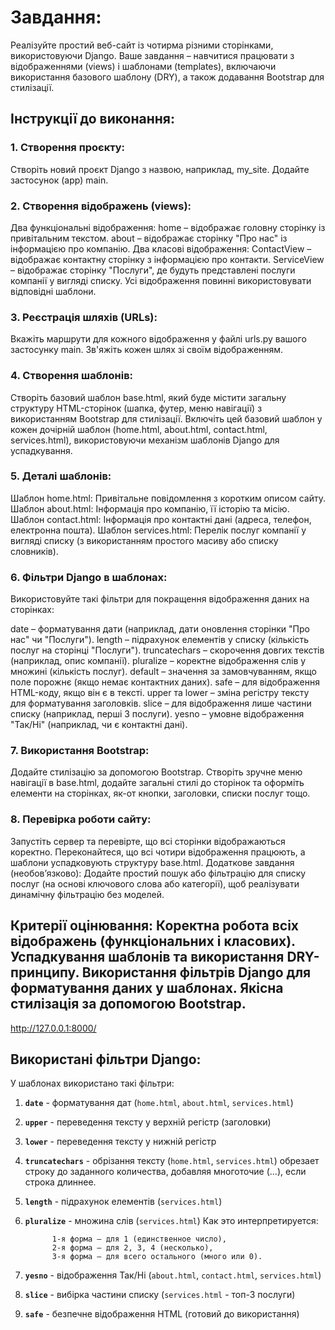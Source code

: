 # Завдання:

 Реалізуйте простий веб-сайт із чотирма різними сторінками, використовуючи Django. Ваше завдання – навчитися працювати з відображеннями (views) і шаблонами (templates), включаючи використання базового шаблону (DRY), а також додавання Bootstrap для стилізації.


## Інструкції до виконання:
### 1. Створення проєкту:

Створіть новий проєкт Django з назвою, наприклад, my_site.
Додайте застосунок (app) main.
### 2. Створення відображень (views):

Два функціональні відображення:
home – відображає головну сторінку із привітальним текстом.
about – відображає сторінку "Про нас" із інформацією про компанію.
Два класові відображення:
ContactView – відображає контактну сторінку з інформацією про контакти.
ServiceView – відображає сторінку "Послуги", де будуть представлені послуги компанії у вигляді списку.
Усі відображення повинні використовувати відповідні шаблони.

### 3. Реєстрація шляхів (URLs):

Вкажіть маршрути для кожного відображення у файлі urls.py вашого застосунку main.
Зв'яжіть кожен шлях зі своїм відображенням.
### 4. Створення шаблонів:

Створіть базовий шаблон base.html, який буде містити загальну структуру HTML-сторінок (шапка, футер, меню навігації) з використанням Bootstrap для стилізації.
Включіть цей базовий шаблон у кожен дочірній шаблон (home.html, about.html, contact.html, services.html), використовуючи механізм шаблонів Django для успадкування.
### 5. Деталі шаблонів:

Шаблон home.html: Привітальне повідомлення з коротким описом сайту.
Шаблон about.html: Інформація про компанію, її історію та місію.
Шаблон contact.html: Інформація про контактні дані (адреса, телефон, електронна пошта).
Шаблон services.html: Перелік послуг компанії у вигляді списку (з використанням простого масиву або списку словників).
### 6. Фільтри Django в шаблонах:

Використовуйте такі фільтри для покращення відображення даних на сторінках:

date – форматування дати (наприклад, дати оновлення сторінки "Про нас" чи "Послуги").
length – підрахунок елементів у списку (кількість послуг на сторінці "Послуги").
truncatechars – скорочення довгих текстів (наприклад, опис компанії).
pluralize – коректне відображення слів у множині (кількість послуг).
default – значення за замовчуванням, якщо поле порожнє (якщо немає контактних даних).
safe – для відображення HTML-коду, якщо він є в тексті.
upper та lower – зміна регістру тексту для форматування заголовків.
slice – для відображення лише частини списку (наприклад, перші 3 послуги).
yesno – умовне відображення "Так/Ні" (наприклад, чи є контактні дані).
### 7. Використання Bootstrap:

Додайте стилізацію за допомогою Bootstrap. Створіть зручне меню навігації в base.html, додайте загальні стилі до сторінок та оформіть елементи на сторінках, як-от кнопки, заголовки, списки послуг тощо.

### 8. Перевірка роботи сайту:

Запустіть сервер та перевірте, що всі сторінки відображаються коректно.
Переконайтеся, що всі чотири відображення працюють, а шаблони успадковують структуру base.html.
Додаткове завдання (необов’язково):
Додайте простий пошук або фільтрацію для списку послуг (на основі ключового слова або категорії), щоб реалізувати динамічну фільтрацію без моделей.

Критерії оцінювання:
Коректна робота всіх відображень (функціональних і класових).
Успадкування шаблонів та використання DRY-принципу.
Використання фільтрів Django для форматування даних у шаблонах.
Якісна стилізація за допомогою Bootstrap.
---
http://127.0.0.1:8000/  


## Використані фільтри Django:

У шаблонах використано такі фільтри:

1. **`date`** - форматування дат (`home.html`, `about.html`, `services.html`)
2. **`upper`** - переведення тексту у верхній регістр (заголовки)
3. **`lower`** - переведення тексту у нижній регістр
4. **`truncatechars`** - обрізання тексту (`home.html`, `services.html`) обрезает строку до заданного количества, добавляя многоточие (...), если строка длиннее.
5. **`length`** - підрахунок елементів (`services.html`)
6. **`pluralize`** - множина слів (`services.html`) Как это интерпретируется:

             1-я форма — для 1 (единственное число),
             2-я форма — для 2, 3, 4 (несколько),
             3-я форма — для всего остального (много или 0).

8. **`yesno`** - відображення Так/Ні (`about.html`, `contact.html`, `services.html`)
9. **`slice`** - вибірка частини списку (`services.html` - топ-3 послуги)
10. **`safe`** - безпечне відображення HTML (готовий до використання)